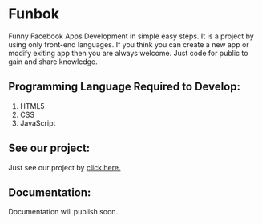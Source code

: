# Funbok
Funny Facebook Apps Development in simple easy steps. It is a project by using only front-end languages. If you think you can create a new app or modify exiting app then you are always welcome. Just code for public to gain and share knowledge.

## Programming Language Required to Develop:
  1. HTML5
  2. CSS
  3. JavaScript  

## See our project:
  Just see our project by [click here.](http://geekofcodes.github.io/Funbok/)  

##  Documentation:
  Documentation will publish soon.
